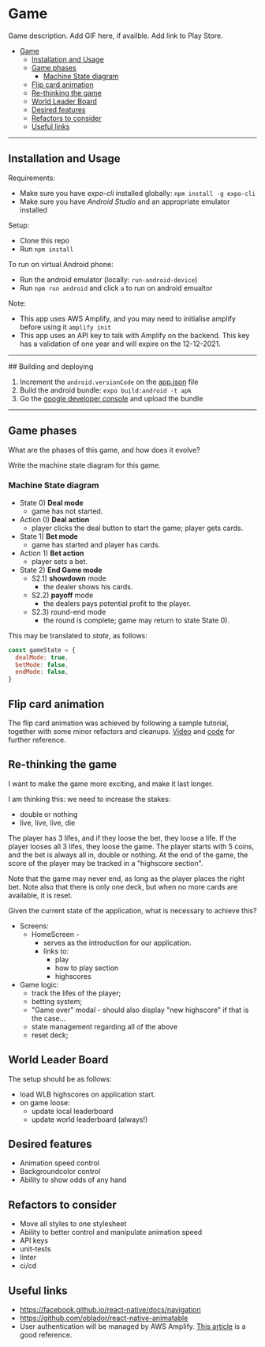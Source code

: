 # Game 

Game description. Add GIF here, if availble. Add link to Play Store.

- [Game](#game)
  - [Installation and Usage](#installation-and-usage)
  - [Game phases](#game-phases)
    - [Machine State diagram](#machine-state-diagram)
  - [Flip card animation](#flip-card-animation)
  - [Re-thinking the game](#re-thinking-the-game)
  - [World Leader Board](#world-leader-board)
  - [Desired features](#desired-features)
  - [Refactors to consider](#refactors-to-consider)
  - [Useful links](#useful-links)

---

## Installation and Usage

Requirements:
* Make sure you have *expo-cli* installed globally: `npm install -g expo-cli`
* Make sure you have *Android Studio* and an appropriate emulator installed

Setup:
* Clone this repo
* Run `npm install`

To run on virtual Android phone:
* Run the android emulator (locally: `run-android-device`)
* Run `npm run android` and click `a` to run on android emualtor
  
Note:
* This app uses AWS Amplify, and you may need to initialise amplify before using it `amplify init`
* This app uses an API key to talk with Amplify on the backend. This key has a validation of one year and will expire on the 12-12-2021.

---

## Building and deploying

1. Increment the `android.versionCode` on the [app.json](./app.json) file
2. Build the android bundle: `expo build:android -t apk`
3. Go the [google developer console](https://play.google.com/console/) and upload the bundle

---

## Game phases

What are the phases of this game, and how does it evolve? 

Write the machine state diagram for this game.

### Machine State diagram

* State 0) **Deal mode** 
  * game has not started.
* Action 0) **Deal action** 
  * player clicks the deal button to start the game; player gets cards.
* State 1) **Bet mode** 
  * game has started and player has cards.
* Action 1) **Bet action** 
  * player sets a bet.
* State 2) **End Game mode** 
  * S2.1) **showdown** mode 
    * the dealer shows his cards.
  * S2.2) **payoff** mode 
    * the dealers pays potential profit to the player.
  * S2.3) round-end mode 
    * the round is complete; game may return to state State 0).

This may be translated to *state*, as follows:
```javascript
const gameState = {
  dealMode: true,
  betMode: false,
  endMode: false,
}
```

## Flip card animation

The flip card animation was achieved by following a sample tutorial, together with some minor refactors and cleanups. [Video](https://codedaily.io/screencasts/12/Create-a-Flip-Card-Animation-with-React-Native) and [code](https://github.com/browniefed/examples/tree/animated_basic/flip) for further reference.
 
## Re-thinking the game

I want to make the game more exciting, and make it last longer.

I am thinking this: we need to increase the stakes:
* double or nothing
* live, live, live, die

The player has 3 lifes, and if they loose the bet, they loose a life.
If the player looses all 3 lifes, they loose the game.
The player starts with 5 coins, and the bet is always all in, double or nothing.
At the end of the game, the score of the player may be tracked in a "highscore section".

Note that the game may never end, as long as the player places the right bet.
Note also that there is only one deck, but when no more cards are available, it is reset.

Given the current state of the application, what is necessary to achieve this?

* Screens: 
  * HomeScreen - 
    * serves as the introduction for our application.
    * links to:
      * play
      * how to play section
      * highscores
* Game logic:
  * track the lifes of the player;
  * betting system;
  * "Game over" modal - should also display "new highscore" if that is the case...
  * state management regarding all of the above
  * reset deck;

## World Leader Board

The setup should be as follows:

* load WLB highscores on application start.
* on game loose:
  * update local leaderboard
  * update world leaderboard (always!)

## Desired features

* Animation speed control
* Backgroundcolor control
* Ability to show odds of any hand

## Refactors to consider

* Move all styles to one stylesheet
* Ability to better control and manipulate animation speed
* API keys
* unit-tests
* linter
* ci/cd 

## Useful links

* https://facebook.github.io/react-native/docs/navigation
* https://github.com/oblador/react-native-animatable
* User authentication will be managed by AWS Amplify.
[This article](https://alligator.io/react/react-native-authentication/) is a good reference.